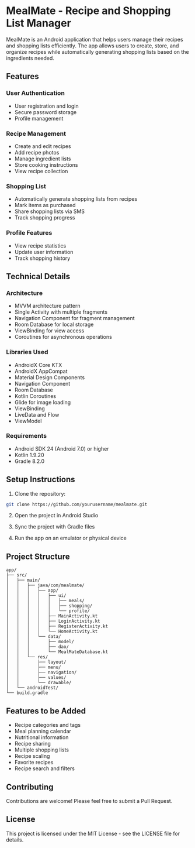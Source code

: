 # MealMate - Recipe and Shopping List Manager

MealMate is an Android application that helps users manage their recipes and shopping lists efficiently. The app allows users to create, store, and organize recipes while automatically generating shopping lists based on the ingredients needed.

## Features

### User Authentication
- User registration and login
- Secure password storage
- Profile management

### Recipe Management
- Create and edit recipes
- Add recipe photos
- Manage ingredient lists
- Store cooking instructions
- View recipe collection

### Shopping List
- Automatically generate shopping lists from recipes
- Mark items as purchased
- Share shopping lists via SMS
- Track shopping progress

### Profile Features
- View recipe statistics
- Update user information
- Track shopping history

## Technical Details

### Architecture
- MVVM architecture pattern
- Single Activity with multiple fragments
- Navigation Component for fragment management
- Room Database for local storage
- ViewBinding for view access
- Coroutines for asynchronous operations

### Libraries Used
- AndroidX Core KTX
- AndroidX AppCompat
- Material Design Components
- Navigation Component
- Room Database
- Kotlin Coroutines
- Glide for image loading
- ViewBinding
- LiveData and Flow
- ViewModel

### Requirements
- Android SDK 24 (Android 7.0) or higher
- Kotlin 1.9.20
- Gradle 8.2.0

## Setup Instructions

1. Clone the repository:
```bash
git clone https://github.com/yourusername/mealmate.git
```

2. Open the project in Android Studio

3. Sync the project with Gradle files

4. Run the app on an emulator or physical device

## Project Structure

```
app/
├── src/
│   ├── main/
│   │   ├── java/com/mealmate/
│   │   │   ├── app/
│   │   │   │   ├── ui/
│   │   │   │   │   ├── meals/
│   │   │   │   │   ├── shopping/
│   │   │   │   │   └── profile/
│   │   │   │   ├── MainActivity.kt
│   │   │   │   ├── LoginActivity.kt
│   │   │   │   ├── RegisterActivity.kt
│   │   │   │   └── HomeActivity.kt
│   │   │   └── data/
│   │   │       ├── model/
│   │   │       ├── dao/
│   │   │       └── MealMateDatabase.kt
│   │   └── res/
│   │       ├── layout/
│   │       ├── menu/
│   │       ├── navigation/
│   │       ├── values/
│   │       └── drawable/
│   └── androidTest/
└── build.gradle
```

## Features to be Added
- Recipe categories and tags
- Meal planning calendar
- Nutritional information
- Recipe sharing
- Multiple shopping lists
- Recipe scaling
- Favorite recipes
- Recipe search and filters

## Contributing
Contributions are welcome! Please feel free to submit a Pull Request.

## License
This project is licensed under the MIT License - see the LICENSE file for details.
